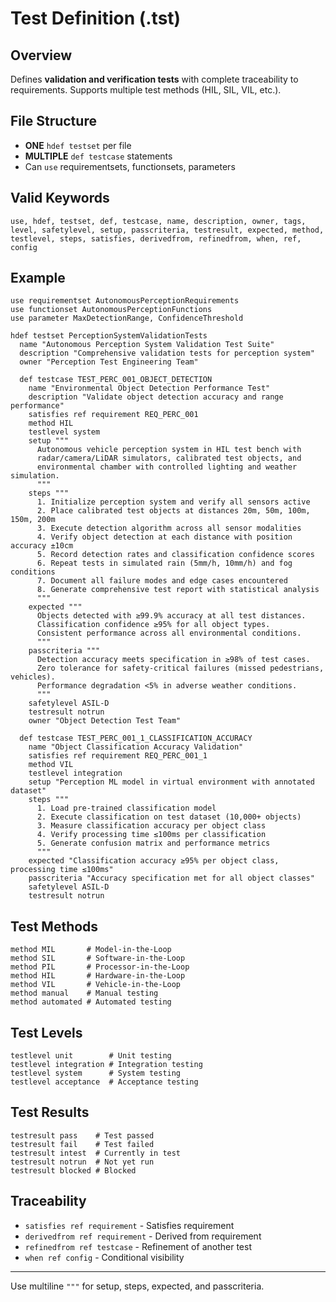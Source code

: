 # Test Definition (.tst)

## Overview
Defines **validation and verification tests** with complete traceability to requirements. Supports multiple test methods (HIL, SIL, VIL, etc.).

## File Structure
- **ONE** `hdef testset` per file
- **MULTIPLE** `def testcase` statements
- Can `use` requirementsets, functionsets, parameters

## Valid Keywords
```
use, hdef, testset, def, testcase, name, description, owner, tags, 
level, safetylevel, setup, passcriteria, testresult, expected, method, 
testlevel, steps, satisfies, derivedfrom, refinedfrom, when, ref, config
```

## Example
```sylang
use requirementset AutonomousPerceptionRequirements
use functionset AutonomousPerceptionFunctions
use parameter MaxDetectionRange, ConfidenceThreshold

hdef testset PerceptionSystemValidationTests
  name "Autonomous Perception System Validation Test Suite"
  description "Comprehensive validation tests for perception system"
  owner "Perception Test Engineering Team"

  def testcase TEST_PERC_001_OBJECT_DETECTION
    name "Environmental Object Detection Performance Test"
    description "Validate object detection accuracy and range performance"
    satisfies ref requirement REQ_PERC_001
    method HIL
    testlevel system
    setup """
      Autonomous vehicle perception system in HIL test bench with 
      radar/camera/LiDAR simulators, calibrated test objects, and 
      environmental chamber with controlled lighting and weather simulation.
      """
    steps """
      1. Initialize perception system and verify all sensors active
      2. Place calibrated test objects at distances 20m, 50m, 100m, 150m, 200m
      3. Execute detection algorithm across all sensor modalities
      4. Verify object detection at each distance with position accuracy ±10cm
      5. Record detection rates and classification confidence scores
      6. Repeat tests in simulated rain (5mm/h, 10mm/h) and fog conditions
      7. Document all failure modes and edge cases encountered
      8. Generate comprehensive test report with statistical analysis
      """
    expected """
      Objects detected with ≥99.9% accuracy at all test distances.
      Classification confidence ≥95% for all object types.
      Consistent performance across all environmental conditions.
      """
    passcriteria """
      Detection accuracy meets specification in ≥98% of test cases.
      Zero tolerance for safety-critical failures (missed pedestrians, vehicles).
      Performance degradation <5% in adverse weather conditions.
      """
    safetylevel ASIL-D
    testresult notrun
    owner "Object Detection Test Team"

  def testcase TEST_PERC_001_1_CLASSIFICATION_ACCURACY
    name "Object Classification Accuracy Validation"
    satisfies ref requirement REQ_PERC_001_1
    method VIL
    testlevel integration
    setup "Perception ML model in virtual environment with annotated dataset"
    steps """
      1. Load pre-trained classification model
      2. Execute classification on test dataset (10,000+ objects)
      3. Measure classification accuracy per object class
      4. Verify processing time ≤100ms per classification
      5. Generate confusion matrix and performance metrics
      """
    expected "Classification accuracy ≥95% per object class, processing time ≤100ms"
    passcriteria "Accuracy specification met for all object classes"
    safetylevel ASIL-D
    testresult notrun
```

## Test Methods
```
method MIL       # Model-in-the-Loop
method SIL       # Software-in-the-Loop
method PIL       # Processor-in-the-Loop
method HIL       # Hardware-in-the-Loop
method VIL       # Vehicle-in-the-Loop
method manual    # Manual testing
method automated # Automated testing
```

## Test Levels
```
testlevel unit        # Unit testing
testlevel integration # Integration testing
testlevel system      # System testing
testlevel acceptance  # Acceptance testing
```

## Test Results
```
testresult pass    # Test passed
testresult fail    # Test failed
testresult intest  # Currently in test
testresult notrun  # Not yet run
testresult blocked # Blocked
```

## Traceability
- `satisfies ref requirement` - Satisfies requirement
- `derivedfrom ref requirement` - Derived from requirement
- `refinedfrom ref testcase` - Refinement of another test
- `when ref config` - Conditional visibility

---
Use multiline `"""` for setup, steps, expected, and passcriteria.


